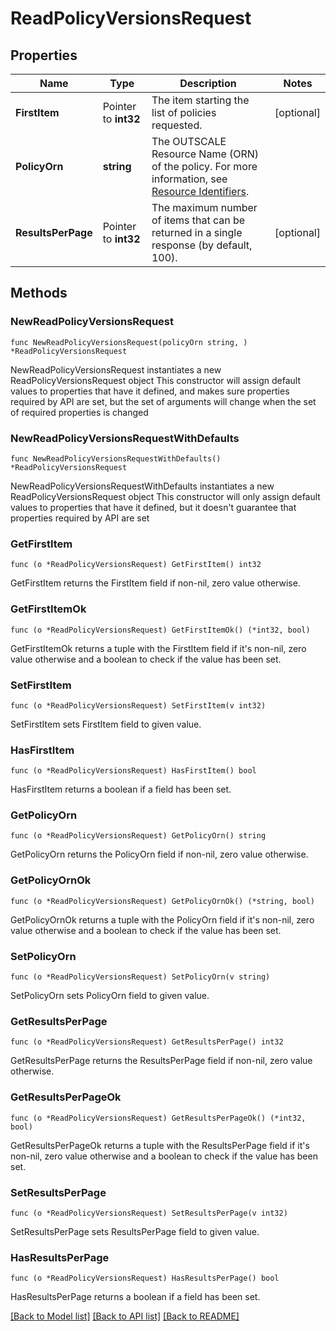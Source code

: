 # ReadPolicyVersionsRequest

## Properties

Name | Type | Description | Notes
------------ | ------------- | ------------- | -------------
**FirstItem** | Pointer to **int32** | The item starting the list of policies requested. | [optional] 
**PolicyOrn** | **string** | The OUTSCALE Resource Name (ORN) of the policy. For more information, see [Resource Identifiers](https://docs.outscale.com/en/userguide/Resource-Identifiers.html). | 
**ResultsPerPage** | Pointer to **int32** | The maximum number of items that can be returned in a single response (by default, 100). | [optional] 

## Methods

### NewReadPolicyVersionsRequest

`func NewReadPolicyVersionsRequest(policyOrn string, ) *ReadPolicyVersionsRequest`

NewReadPolicyVersionsRequest instantiates a new ReadPolicyVersionsRequest object
This constructor will assign default values to properties that have it defined,
and makes sure properties required by API are set, but the set of arguments
will change when the set of required properties is changed

### NewReadPolicyVersionsRequestWithDefaults

`func NewReadPolicyVersionsRequestWithDefaults() *ReadPolicyVersionsRequest`

NewReadPolicyVersionsRequestWithDefaults instantiates a new ReadPolicyVersionsRequest object
This constructor will only assign default values to properties that have it defined,
but it doesn't guarantee that properties required by API are set

### GetFirstItem

`func (o *ReadPolicyVersionsRequest) GetFirstItem() int32`

GetFirstItem returns the FirstItem field if non-nil, zero value otherwise.

### GetFirstItemOk

`func (o *ReadPolicyVersionsRequest) GetFirstItemOk() (*int32, bool)`

GetFirstItemOk returns a tuple with the FirstItem field if it's non-nil, zero value otherwise
and a boolean to check if the value has been set.

### SetFirstItem

`func (o *ReadPolicyVersionsRequest) SetFirstItem(v int32)`

SetFirstItem sets FirstItem field to given value.

### HasFirstItem

`func (o *ReadPolicyVersionsRequest) HasFirstItem() bool`

HasFirstItem returns a boolean if a field has been set.

### GetPolicyOrn

`func (o *ReadPolicyVersionsRequest) GetPolicyOrn() string`

GetPolicyOrn returns the PolicyOrn field if non-nil, zero value otherwise.

### GetPolicyOrnOk

`func (o *ReadPolicyVersionsRequest) GetPolicyOrnOk() (*string, bool)`

GetPolicyOrnOk returns a tuple with the PolicyOrn field if it's non-nil, zero value otherwise
and a boolean to check if the value has been set.

### SetPolicyOrn

`func (o *ReadPolicyVersionsRequest) SetPolicyOrn(v string)`

SetPolicyOrn sets PolicyOrn field to given value.


### GetResultsPerPage

`func (o *ReadPolicyVersionsRequest) GetResultsPerPage() int32`

GetResultsPerPage returns the ResultsPerPage field if non-nil, zero value otherwise.

### GetResultsPerPageOk

`func (o *ReadPolicyVersionsRequest) GetResultsPerPageOk() (*int32, bool)`

GetResultsPerPageOk returns a tuple with the ResultsPerPage field if it's non-nil, zero value otherwise
and a boolean to check if the value has been set.

### SetResultsPerPage

`func (o *ReadPolicyVersionsRequest) SetResultsPerPage(v int32)`

SetResultsPerPage sets ResultsPerPage field to given value.

### HasResultsPerPage

`func (o *ReadPolicyVersionsRequest) HasResultsPerPage() bool`

HasResultsPerPage returns a boolean if a field has been set.


[[Back to Model list]](../README.md#documentation-for-models) [[Back to API list]](../README.md#documentation-for-api-endpoints) [[Back to README]](../README.md)


